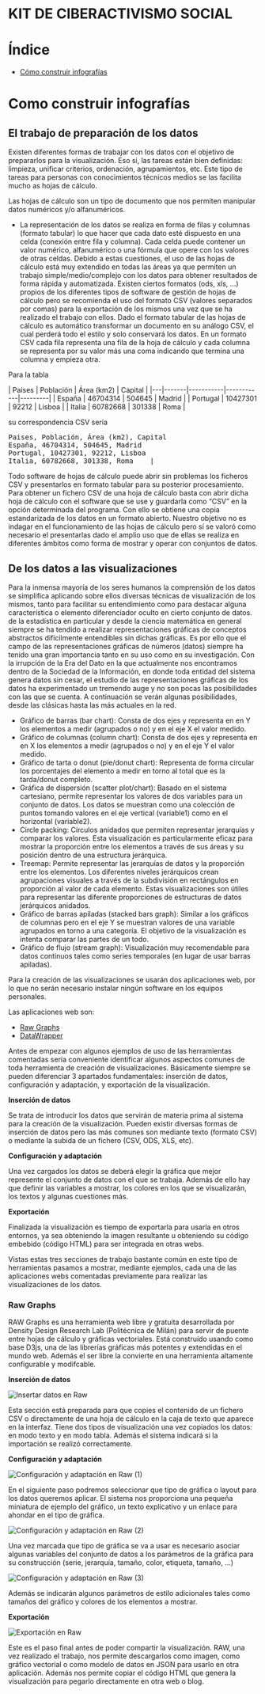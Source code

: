 KIT DE CIBERACTIVISMO SOCIAL
============================

# Índice

* [Cómo construir infografías](https://enredacoop.github.io/kit-ciberactivismo-social#como-construir-infografas)

# Como construir infografías

## El trabajo de preparación de los datos

Existen diferentes formas de trabajar con los datos con el objetivo de prepararlos para la visualización. Eso si, las tareas están bien definidas: limpieza, unificar criterios, ordenación, agrupamientos, etc. Este tipo de tareas para personas con conocimientos técnicos medios se las facilita mucho as hojas de cálculo.

Las hojas de cálculo son un tipo de documento que nos permiten manipular datos numéricos y/o alfanuméricos.
* La representación de los datos se realiza en forma de filas y columnas (formato tabular) lo que hacer que cada dato esté dispuesto en una celda (conexión entre fila y columna).
Cada celda puede contener un valor numérico, alfanumérico o una fórmula que opere con los valores de otras celdas.
Debido a estas cuestiones, el uso de las hojas de cálculo está muy extendido en todas las áreas ya que permiten un trabajo simple/medio/complejo con los datos para obtener resultados de forma rápida y automatizada.
Existen ciertos formatos (ods, xls, ...) propios de los diferentes tipos de software de gestión de hojas de cálculo  pero se recomienda el uso del formato CSV (valores separados por comas) para la exportación de los mismos una vez que se ha realizado el trabajo con ellos.
Dado el formato tabular de las hojas de cálculo es automático transformar un documento en su análogo CSV, el cual perderá todo el estilo y solo conservará los datos.
En un formato CSV cada fila representa una fila de la hoja de cálculo y cada columna se representa por su valor más una coma indicando que termina una columna y empieza otra.

Para la tabla

| Paises    | Población | Área (km2) | Capital |
|---|-------|-----------|------------|---------|
| España    | 46704314  | 504645     | Madrid  |
| Portugal  | 10427301  | 92212      | Lisboa  |
| Italia    | 60782668  | 301338     | Roma    |

su correspondencia CSV sería

<pre>
Paises, Población, Área (km2), Capital
España, 46704314, 504645, Madrid
Portugal, 10427301, 92212, Lisboa
Italia, 60782668, 301338, Roma    |
</pre>

Todo software de hojas de cálculo puede abrir sin problemas los ficheros CSV y presentarlos en formato tabular para su posterior procesamiento.
Para obtener un fichero CSV de una hoja de cálculo basta con abrir dicha hoja de cálculo con el software que se use y guardarla como “CSV” en la opción determinada del programa. Con ello se obtiene una copia estandarizada de los datos en un formato abierto.
Nuestro objetivo no es indagar en el funcionamiento de las hojas de cálculo pero sí se valoró como necesario el presentarlas dado el amplio uso que de ellas se realiza en diferentes ámbitos como forma de mostrar y operar con conjuntos de datos.


## De los datos a las visualizaciones

Para la inmensa mayoría de los seres humanos la comprensión de los datos se simplifica aplicando sobre ellos diversas técnicas de visualización de los mismos, tanto para facilitar su entendimiento como para destacar alguna característica o elemento diferenciador oculto en cierto conjunto de datos.
de la estadística en particular y desde la ciencia matemática en general siempre se ha tendido a realizar representaciones gráficas de conceptos abstractos difícilmente entendibles sin dichas gráficas.
Es por ello que el campo de las representaciones gráficas de números (datos) siempre ha tenido una gran importancia tanto en su uso como en su investigación.
Con la irrupción de la Era del Dato en la que actualmente nos encontramos dentro de la Sociedad de la Información, en donde toda entidad del sistema genera datos sin cesar, el estudio de las representaciones gráficas de los datos ha experimentado un tremendo auge y no son pocas las posibilidades con las que se cuenta.
A continuación se verán algunas posibilidades, desde las clásicas hasta las más actuales en la red.

* Gráfico de barras (bar chart): Consta de dos ejes y representa en en Y los elementos a medir (agrupados o no) y en el eje X el valor medido.
* Gráfico de columnas (column chart): Consta de dos ejes y representa en en X los elementos a medir (agrupados o no) y en el eje Y el valor medido.
* Gráfico de tarta o donut (pie/donut chart): Representa de forma circular los porcentajes del elemento a medir en torno al total que es la tarda/donut completo.
* Gráfica de dispersión (scatter plot/chart): Basado en el sistema cartesiano, permite representar los valores de dos variables para un conjunto de datos. Los datos se muestran como una colección de puntos tomando valores en el eje vertical (variable1) como en el horizontal (variable2).
* Circle packing: Círculos anidados que permiten representar jerarquías y comparar los valores. Esta visualización es particularmente eficaz para mostrar la proporción entre los elementos a través de sus áreas y su posición dentro de una estructura jerárquica.
* Treemap: Permite representar las jerarquías de datos y la proporción entre los elementos. Los diferentes niveles jerárquicos crean agrupaciones visuales a través de la subdivisión en rectángulos en proporción al valor de cada elemento. Estas visualizaciones son útiles para representar las diferente proporciones de estructuras de datos jerárquicos anidados.
* Gráfico de barras apiladas (stacked bars graph): Similar a los gráficos de columnas pero en el eje Y se muestran valores de una variable agrupados en torno a una categoría. El objetivo de la visualización es intenta comparar las partes de un todo.
* Gráfico de flujo (stream graph): Visualización muy recomendable para datos continuos tales como series temporales (en lugar de usar barras apiladas).

Para la creación de las visualizaciones se usarán dos aplicaciones web, por lo que no serán necesario instalar ningún software en los equipos personales.

Las aplicaciones web son:

* [Raw Graphs](http://rawgraphs.io)
* [DataWrapper](http://datawrapper.de)

Antes de empezar con algunos ejemplos de uso de las herramientas comentadas sería conveniente identificar algunos aspectos comunes de toda herramienta de creación de visualizaciones.
Básicamente siempre se pueden diferenciar 3 apartados fundamentales: inserción de datos, configuración y adaptación, y exportación de la visualización.

**Inserción de datos**

Se trata de introducir los datos que servirán de materia prima al sistema para la creación de la visualización.
Pueden existir diversas formas de inserción de datos pero las más comunes son mediante texto (formato CSV) o mediante la subida de un fichero (CSV, ODS, XLS, etc).

**Configuración y adaptación**

Una vez cargados los datos se deberá elegir la gráfica que mejor represente el conjunto de datos con el que se trabaja. Además de ello hay que definir las variables a mostrar, los colores en los que se visualizarán, los textos y algunas cuestiones más.

**Exportación**

Finalizada la visualización es tiempo de exportarla para usarla en otros entornos, ya sea obteniendo la imagen resultante u obteniendo su código embebido (código HTML) para ser integrada en otras webs.

Vistas estas tres secciones de trabajo bastante común en este tipo de herramientas pasamos a mostrar, mediante ejemplos, cada una de las aplicaciones webs comentadas previamente para realizar las visualizaciones de los datos.


### Raw Graphs

RAW Graphs es una herramienta web libre y gratuita desarrollada por Density Design Research Lab (Politécnica de Milán) para servir de puente entre hojas de cálculo y gráficas vectoriales.
Está construído usando como base D3js, una de las librerías gráficas más potentes y extendidas en el mundo web. Además el ser libre la convierte en una herramienta altamente configurable y modifcable.

**Inserción de datos**

![Insertar datos en Raw](raw1.png)

Esta sección está preparada para que copies el contenido de un fichero CSV o directamente de una hoja de cálculo en la caja de texto que aparece en la interfaz.
Tiene dos tipos de visualización una vez copiados los datos: en modo texto y en modo tabla. Además el sistema indicará si la importación se realizó correctamente.

**Configuración y adaptación**

![Configuración y adaptación en Raw (1)](raw2.png)

En el siguiente paso podremos seleccionar que tipo de gráfica o layout para los datos queremos aplicar.
El sistema nos proporciona una pequeña miniatura de ejemplo del gráfico, un texto explicativo y un enlace para ahondar en el tipo de gráfica.

![Configuración y adaptación en Raw (2)](raw3.png)

Una vez marcada que tipo de gráfica se va a usar es necesario asociar algunas variables del conjunto de datos a los parámetros de la gráfica para su construcción (serie, jerarquía, tamaño, color, etiqueta, tamaño, ...)

![Configuración y adaptación en Raw (3)](raw4.png)

Además se indicarán algunos parámetros de estilo adicionales tales como tamaños del gráfico y colores de los elementos a mostrar.

**Exportación**

![Exportación en Raw](raw5.png)

Este es el paso final antes de poder compartir la visualización. RAW, una vez realizado el trabajo, nos permite descargarlos como imagen, como gráfico vectorial o como modelo de datos en JSON para usarlo en otra aplicación.
Además nos permite copiar el código HTML que genera la visualización para pegarlo directamente en otra web o blog.



